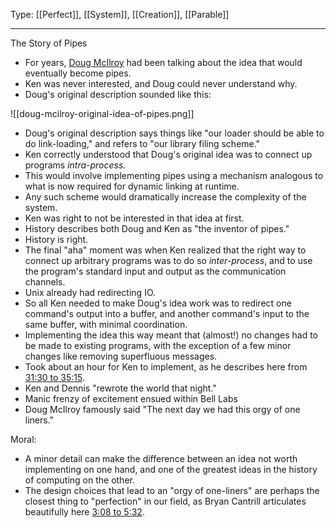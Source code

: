 Type: [[Perfect]], [[System]], [[Creation]], [[Parable]]

---

The Story of Pipes

- For years, [Doug McIlroy](http://genius.cat-v.org/doug-mcilroy) had been talking about the idea that would eventually become pipes.
- Ken was never interested, and Doug could never understand why.
- Doug's original description sounded like this:

![[doug-mcilroy-original-idea-of-pipes.png]]

- Doug's original description says things like "our loader should be able to do link-loading," and refers to "our library filing scheme."
- Ken correctly understood that Doug's original idea was to connect up programs _intra-process._
- This would involve implementing pipes using a mechanism analogous to what is now required for dynamic linking at runtime.
- Any such scheme would dramatically increase the complexity of the system.
- Ken was right to not be interested in that idea at first.
- History describes both Doug and Ken as "the inventor of pipes."
- History is right.
- The final "aha" moment was when Ken realized that the right way to connect up arbitrary programs was to do so _inter-process_, and to use the program's standard input and output as the communication channels.
- Unix already had redirecting IO.
- So all Ken needed to make Doug's idea work was to redirect one command's output into a buffer, and another command's input to the same buffer, with minimal coordination.
- Implementing the idea this way meant that (almost!) no changes had to be made to existing programs, with the exception of a few minor changes like removing superfluous messages.
- Took about an hour for Ken to implement, as he describes here from [31:30 to 35:15](https://youtu.be/EY6q5dv_B-o?si=nCuZ4vmhNOIdkQ4S).
- Ken and Dennis "rewrote the world that night."
- Manic frenzy of excitement ensued within Bell Labs
- Doug McIlroy famously said "The next day we had this orgy of one liners."


Moral:
- A minor detail can make the difference between an idea not worth implementing on one hand, and one of the greatest ideas in the history of computing on the other.
- The design choices that lead to an "orgy of one-liners" are perhaps the closest thing to "perfection" in our field, as Bryan Cantrill articulates beautifully here [3:08 to 5:32](https://www.youtube.com/watch?v=S0mviKhVmBI).